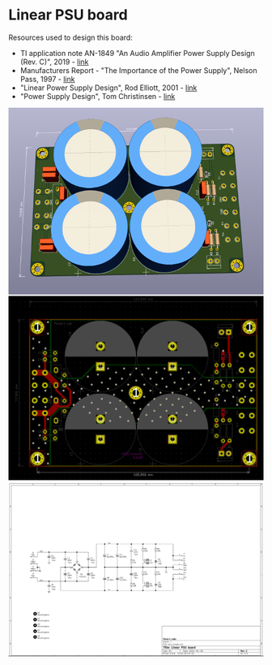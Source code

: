 # Linear PSU board

Resources used to design this board:

* TI application note AN-1849 "An Audio Amplifier Power Supply Design (Rev. C)", 2019 - [link](https://www.ti.com/lit/pdf/snaa057)
* Manufacturers Report - "The Importance of the Power Supply", Nelson Pass, 1997 - [link](https://hometheaterhifi.com/volume_4_2/nelpass.html)
* "Linear Power Supply Design", Rod Elliott, 2001 - [link](https://sound-au.com/power-supplies.htm)
* "Power Supply Design", Tom Christinsen - [link](https://neurochrome.com/pages/power-supply-design)

![Screenshot](imgs/3d.png)
![Screenshot](imgs/pcb.png)
![Screenshot](imgs/sch.png)
